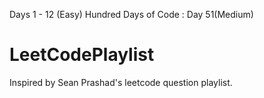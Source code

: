 Days 1 - 12 (Easy)
Hundred Days of Code : Day 51(Medium)
# LeetCodePlaylist
Inspired by Sean Prashad's leetcode question playlist.
